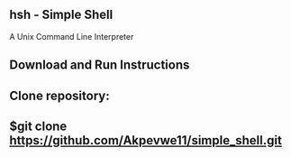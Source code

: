 hsh - Simple Shell 
---------------------------------------------------------------------------------------------------------------------------------------
A Unix Command Line Interpreter

Download and Run Instructions
--------------------------------------------------------------------------------------------------------------------------------------
Clone repository:
--------------------------------------------------------------------------------------------------------------------------------------
$git clone https://github.com/Akpevwe11/simple_shell.git
--------------------------------------------------------------------------------------------------------------------------------------
